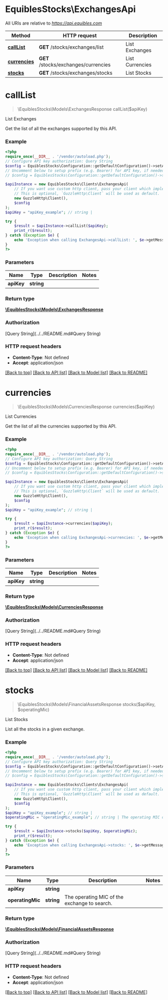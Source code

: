 # EquiblesStocks\ExchangesApi

All URIs are relative to *https://api.equibles.com*

Method | HTTP request | Description
------------- | ------------- | -------------
[**callList**](ExchangesApi.md#calllist) | **GET** /stocks/exchanges/list | List Exchanges
[**currencies**](ExchangesApi.md#currencies) | **GET** /stocks/exchanges/currencies | List Currencies
[**stocks**](ExchangesApi.md#stocks) | **GET** /stocks/exchanges/stocks | List Stocks

# **callList**
> \EquiblesStocks\Models\ExchangesResponse callList($apiKey)

List Exchanges

Get the list of all the exchanges supported by this API.

### Example
```php
<?php
require_once(__DIR__ . '/vendor/autoload.php');
// Configure API key authorization: Query String
$config = EquiblesStocks\Configuration::getDefaultConfiguration()->setApiKey('apiKey', 'YOUR_API_KEY');
// Uncomment below to setup prefix (e.g. Bearer) for API key, if needed
// $config = EquiblesStocks\Configuration::getDefaultConfiguration()->setApiKeyPrefix('apiKey', 'Bearer');

$apiInstance = new EquiblesStocks\Clients\ExchangesApi(
    // If you want use custom http client, pass your client which implements `GuzzleHttp\ClientInterface`.
    // This is optional, `GuzzleHttp\Client` will be used as default.
    new GuzzleHttp\Client(),
    $config
);
$apiKey = "apiKey_example"; // string | 

try {
    $result = $apiInstance->callList($apiKey);
    print_r($result);
} catch (Exception $e) {
    echo 'Exception when calling ExchangesApi->callList: ', $e->getMessage(), PHP_EOL;
}
?>
```

### Parameters

Name | Type | Description  | Notes
------------- | ------------- | ------------- | -------------
 **apiKey** | **string**|  |

### Return type

[**\EquiblesStocks\Models\ExchangesResponse**](../Model/ExchangesResponse.md)

### Authorization

[Query String](../../README.md#Query String)

### HTTP request headers

 - **Content-Type**: Not defined
 - **Accept**: application/json

[[Back to top]](#) [[Back to API list]](../../README.md#documentation-for-api-endpoints) [[Back to Model list]](../../README.md#documentation-for-models) [[Back to README]](../../README.md)

# **currencies**
> \EquiblesStocks\Models\CurrenciesResponse currencies($apiKey)

List Currencies

Get the list of all the currencies supported by this API.

### Example
```php
<?php
require_once(__DIR__ . '/vendor/autoload.php');
// Configure API key authorization: Query String
$config = EquiblesStocks\Configuration::getDefaultConfiguration()->setApiKey('apiKey', 'YOUR_API_KEY');
// Uncomment below to setup prefix (e.g. Bearer) for API key, if needed
// $config = EquiblesStocks\Configuration::getDefaultConfiguration()->setApiKeyPrefix('apiKey', 'Bearer');

$apiInstance = new EquiblesStocks\Clients\ExchangesApi(
    // If you want use custom http client, pass your client which implements `GuzzleHttp\ClientInterface`.
    // This is optional, `GuzzleHttp\Client` will be used as default.
    new GuzzleHttp\Client(),
    $config
);
$apiKey = "apiKey_example"; // string | 

try {
    $result = $apiInstance->currencies($apiKey);
    print_r($result);
} catch (Exception $e) {
    echo 'Exception when calling ExchangesApi->currencies: ', $e->getMessage(), PHP_EOL;
}
?>
```

### Parameters

Name | Type | Description  | Notes
------------- | ------------- | ------------- | -------------
 **apiKey** | **string**|  |

### Return type

[**\EquiblesStocks\Models\CurrenciesResponse**](../Model/CurrenciesResponse.md)

### Authorization

[Query String](../../README.md#Query String)

### HTTP request headers

 - **Content-Type**: Not defined
 - **Accept**: application/json

[[Back to top]](#) [[Back to API list]](../../README.md#documentation-for-api-endpoints) [[Back to Model list]](../../README.md#documentation-for-models) [[Back to README]](../../README.md)

# **stocks**
> \EquiblesStocks\Models\FinancialAssetsResponse stocks($apiKey, $operatingMic)

List Stocks

List all the stocks in a given exchange.

### Example
```php
<?php
require_once(__DIR__ . '/vendor/autoload.php');
// Configure API key authorization: Query String
$config = EquiblesStocks\Configuration::getDefaultConfiguration()->setApiKey('apiKey', 'YOUR_API_KEY');
// Uncomment below to setup prefix (e.g. Bearer) for API key, if needed
// $config = EquiblesStocks\Configuration::getDefaultConfiguration()->setApiKeyPrefix('apiKey', 'Bearer');

$apiInstance = new EquiblesStocks\Clients\ExchangesApi(
    // If you want use custom http client, pass your client which implements `GuzzleHttp\ClientInterface`.
    // This is optional, `GuzzleHttp\Client` will be used as default.
    new GuzzleHttp\Client(),
    $config
);
$apiKey = "apiKey_example"; // string | 
$operatingMic = "operatingMic_example"; // string | The operating MIC of the exchange to search.

try {
    $result = $apiInstance->stocks($apiKey, $operatingMic);
    print_r($result);
} catch (Exception $e) {
    echo 'Exception when calling ExchangesApi->stocks: ', $e->getMessage(), PHP_EOL;
}
?>
```

### Parameters

Name | Type | Description  | Notes
------------- | ------------- | ------------- | -------------
 **apiKey** | **string**|  |
 **operatingMic** | **string**| The operating MIC of the exchange to search. |

### Return type

[**\EquiblesStocks\Models\FinancialAssetsResponse**](../Model/FinancialAssetsResponse.md)

### Authorization

[Query String](../../README.md#Query String)

### HTTP request headers

 - **Content-Type**: Not defined
 - **Accept**: application/json

[[Back to top]](#) [[Back to API list]](../../README.md#documentation-for-api-endpoints) [[Back to Model list]](../../README.md#documentation-for-models) [[Back to README]](../../README.md)

